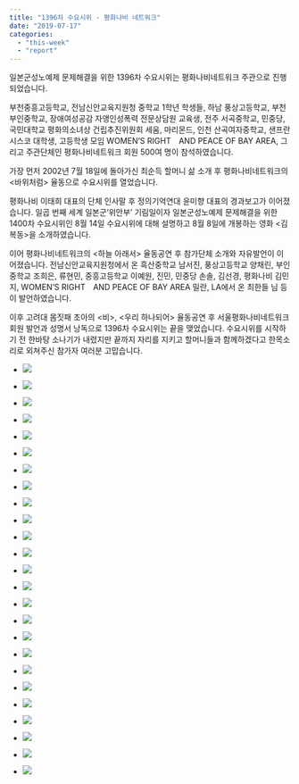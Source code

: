```yaml
---
title: "1396차 수요시위 - 평화나비 네트워크"
date: "2019-07-17"
categories: 
  - "this-week"
  - "report"
---
```


일본군성노예제 문제해결을 위한 1396차 수요시위는 평화나비네트워크 주관으로 진행되었습니다.

부천중흥고등학교, 전남신안교육지원청 중학교 1학년 학생들, 하남 풍상고등학교, 부천 부인중학교, 장애여성공감 자앵인성폭력 전문상담원 교육생, 전주 서곡중학교, 민중당, 국민대학교 평화의소녀상 건립추진위원회 세움, 마리몬드, 인천 산곡여자중학교, 샌프란시스코 대학생, 고등학생 모임 WOMEN’S RIGHT　AND PEACE OF BAY AREA, 그리고 주관단체인 평화나비네트워크 회원 500여 명이 참석하였습니다.

가장 먼저 2002년 7월 18일에 돌아가신 최순득 할머니 삶 소개 후 평화나비네트워크의 <바위처럼> 율동으로 수요시위를 열었습니다.

평화나비 이태희 대표의 단체 인사말 후 정의기억연대 윤미향 대표의 경과보고가 이어졌습니다. 일곱 번째 세계 일본군‘위안부’ 기림일이자 일본군성노예제 문제해결을 위한 1400차 수요시위인 8월 14일 수요시위에 대해 설명하고 8월 8일에 개봉하는 영화 <김복동>을 소개하였습니다.

이어 평화나비네트워크의 <하늘 아래서> 율동공연 후 참가단체 소개와 자유발언이 이어졌습니다. 전남신안교육지원청에서 온 흑산중학교 남서진, 풍상고등학교 양채린, 부인중학교 조희은, 류현민, 중흥고등학교 이예원, 진민, 민중당 손솔, 김선경, 평화나비 김민지, WOMEN’S RIGHT　AND PEACE OF BAY AREA 밀란, LA에서 온 최한들 님 등이 발언하였습니다.

이후 고려대 몸짓패 초아의 <비>, <우리 하나되어> 율동공연 후 서울평화나비네트워크 회원 발언과 성명서 낭독으로 1396차 수요시위는 끝을 맺었습니다. 수요시위를 시작하기 전 한바탕 소나기가 내렸지만 끝까지 자리를 지키고 할머니들과 함께하겠다고 한목소리로 외쳐주신 참가자 여러분 고맙습니다.

- ![](http://womenandwar.net/kr/wp-content/uploads/2019/07/크기변환IMGP8424-1024x680.jpg)
    
- ![](http://womenandwar.net/kr/wp-content/uploads/2019/07/크기변환IMGP8428-1024x680.jpg)
    
- ![](http://womenandwar.net/kr/wp-content/uploads/2019/07/크기변환IMGP8440-1024x680.jpg)
    
- ![](http://womenandwar.net/kr/wp-content/uploads/2019/07/크기변환IMGP8448-1024x680.jpg)
    
- ![](http://womenandwar.net/kr/wp-content/uploads/2019/07/크기변환IMGP8449-1024x680.jpg)
    
- ![](http://womenandwar.net/kr/wp-content/uploads/2019/07/크기변환IMGP8461-1024x680.jpg)
    
- ![](http://womenandwar.net/kr/wp-content/uploads/2019/07/크기변환IMGP8464-1024x680.jpg)
    
- ![](http://womenandwar.net/kr/wp-content/uploads/2019/07/크기변환IMGP8468-1024x680.jpg)
    
- ![](http://womenandwar.net/kr/wp-content/uploads/2019/07/크기변환IMGP8481-1024x680.jpg)
    
- ![](http://womenandwar.net/kr/wp-content/uploads/2019/07/크기변환IMGP8485-1024x680.jpg)
    
- ![](http://womenandwar.net/kr/wp-content/uploads/2019/07/크기변환IMGP8488-1024x680.jpg)
    
- ![](http://womenandwar.net/kr/wp-content/uploads/2019/07/크기변환IMGP8499-1024x680.jpg)
    
- ![](http://womenandwar.net/kr/wp-content/uploads/2019/07/크기변환IMGP8525-1024x680.jpg)
    
- ![](http://womenandwar.net/kr/wp-content/uploads/2019/07/크기변환IMGP8527-1024x680.jpg)
    
- ![](http://womenandwar.net/kr/wp-content/uploads/2019/07/크기변환IMGP8530-1024x680.jpg)
    
- ![](http://womenandwar.net/kr/wp-content/uploads/2019/07/크기변환IMGP8532-1024x680.jpg)
    
- ![](http://womenandwar.net/kr/wp-content/uploads/2019/07/크기변환IMGP8538-1024x680.jpg)
    
- ![](http://womenandwar.net/kr/wp-content/uploads/2019/07/크기변환IMGP8544-1024x680.jpg)
    
- ![](http://womenandwar.net/kr/wp-content/uploads/2019/07/크기변환IMGP8548-1024x680.jpg)
    
- ![](http://womenandwar.net/kr/wp-content/uploads/2019/07/크기변환IMGP8549-1024x680.jpg)
    
- ![](http://womenandwar.net/kr/wp-content/uploads/2019/07/크기변환IMGP8553-1024x680.jpg)
    
- ![](http://womenandwar.net/kr/wp-content/uploads/2019/07/크기변환IMGP8578-1024x680.jpg)
    
- ![](http://womenandwar.net/kr/wp-content/uploads/2019/07/크기변환IMGP8580-1024x680.jpg)
    
- ![](http://womenandwar.net/kr/wp-content/uploads/2019/07/크기변환IMGP8585-1024x680.jpg)
    
- ![](http://womenandwar.net/kr/wp-content/uploads/2019/07/크기변환IMGP8592-1024x680.jpg)

